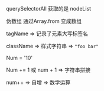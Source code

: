 querySelectorAll 获取的是 nodeList

伪数组 通过Array.from 变成数组



tagName => 记录了元素大写标签名 

className => 样式字符串 => `"foo bar"`



Num = '10'

Num += 1 或 num + 1 => 字符串拼接

num++ => 自增 => 数学运算
